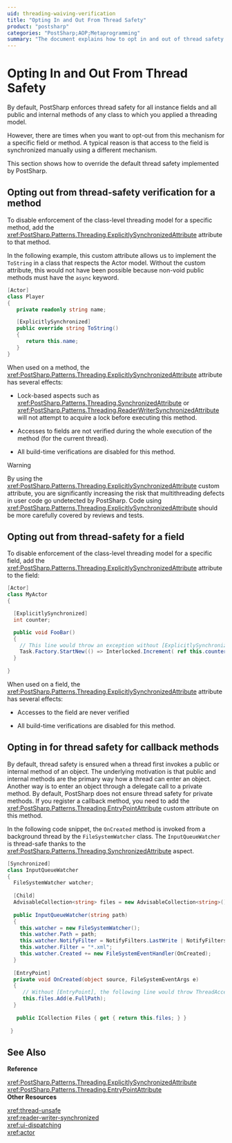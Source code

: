 ```yaml
---
uid: threading-waiving-verification
title: "Opting In and Out From Thread Safety"
product: "postsharp"
categories: "PostSharp;AOP;Metaprogramming"
summary: "The document explains how to opt in and out of thread safety in PostSharp by using the ExplicitlySynchronizedAttribute and EntryPointAttribute on methods and fields. It also warns about potential multithreading defects."
---
```

# Opting In and Out From Thread Safety

By default, PostSharp enforces thread safety for all instance fields and all public and internal methods of any class to which you applied a threading model.

However, there are times when you want to opt-out from this mechanism for a specific field or method. A typical reason is that access to the field is synchronized manually using a different mechanism.

This section shows how to override the default thread safety implemented by PostSharp.


## Opting out from thread-safety verification for a method

To disable enforcement of the class-level threading model for a specific method, add the <xref:PostSharp.Patterns.Threading.ExplicitlySynchronizedAttribute> attribute to that method. 

In the following example, this custom attribute allows us to implement the `ToString` in a class that respects the Actor model. Without the custom attribute, this would not have been possible because non-void public methods must have the `async` keyword. 

```csharp
[Actor]
class Player          
{
   private readonly string name;

   [ExplicitlySynchronized] 
   public override string ToString()
   {
      return this.name;
   }
}
```

When used on a method, the <xref:PostSharp.Patterns.Threading.ExplicitlySynchronizedAttribute> attribute has several effects: 

* Lock-based aspects such as <xref:PostSharp.Patterns.Threading.SynchronizedAttribute> or <xref:PostSharp.Patterns.Threading.ReaderWriterSynchronizedAttribute> will not attempt to acquire a lock before executing this method. 

* Accesses to fields are not verified during the whole execution of the method (for the current thread).

* All build-time verifications are disabled for this method.

> [!WARNING]
> By using the <xref:PostSharp.Patterns.Threading.ExplicitlySynchronizedAttribute> custom attribute, you are significantly increasing the risk that multithreading defects in user code go undetected by PostSharp. Code using <xref:PostSharp.Patterns.Threading.ExplicitlySynchronizedAttribute> should be more carefully covered by reviews and tests. 


## Opting out from thread-safety for a field

To disable enforcement of the class-level threading model for a specific field, add the <xref:PostSharp.Patterns.Threading.ExplicitlySynchronizedAttribute> attribute to the field: 

```csharp
[Actor]
class MyActor
{

  [ExplicitlySynchronized]
  int counter;

  public void FooBar()
  {
    // This line would throw an exception without [ExplicitlySynchronized].
    Task.Factory.StartNew(() => Interlocked.Increment( ref this.counter ));
  }
  
}
```

When used on a field, the <xref:PostSharp.Patterns.Threading.ExplicitlySynchronizedAttribute> attribute has several effects: 

* Accesses to the field are never verified

* All build-time verifications are disabled for this method.


## Opting in for thread safety for callback methods

By default, thread safety is ensured when a thread first invokes a public or internal method of an object. The underlying motivation is that public and internal methods are the primary way how a thread can enter an object. Another way is to enter an object through a delegate call to a private method. By default, PostSharp does not ensure thread safety for private methods. If you register a callback method, you need to add the <xref:PostSharp.Patterns.Threading.EntryPointAttribute> custom attribute on this method. 

In the following code snippet, the `OnCreated` method is invoked from a background thread by the `FileSystemWatcher` class. The `InputQueueWatcher` is thread-safe thanks to the <xref:PostSharp.Patterns.Threading.SynchronizedAttribute> aspect. 

```csharp
[Synchronized]
class InputQueueWatcher         
{
  FileSystemWatcher watcher;
  
  [Child]
  AdvisableCollection<string> files = new AdvisableCollection<string>();
  
  public InputQueueWatcher(string path)
  {
    this.watcher = new FileSystemWatcher();
    this.watcher.Path = path;
    this.watcher.NotifyFilter = NotifyFilters.LastWrite | NotifyFilters.FileName | NotifyFilters.DirectoryName;
    this.watcher.Filter = "*.xml";
    this.watcher.Created += new FileSystemEventHandler(OnCreated);
  }
  
  [EntryPoint]
  private void OnCreated(object source, FileSystemEventArgs e)
  {
     // Without [EntryPoint], the following line would throw ThreadAccessException.
     this.files.Add(e.FullPath);
  }
   
   public ICollection Files { get { return this.files; } }
   
 }
```

## See Also

**Reference**

<xref:PostSharp.Patterns.Threading.ExplicitlySynchronizedAttribute>
<br><xref:PostSharp.Patterns.Threading.EntryPointAttribute>
<br>**Other Resources**

<xref:thread-unsafe>
<br><xref:reader-writer-synchronized>
<br><xref:ui-dispatching>
<br><xref:actor>
<br>
